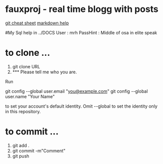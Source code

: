 # fauxproj - real time blogg with posts
[git cheat sheet](https://education.github.com/git-cheat-sheet-education.pdf)
[markdown help](https://www.markdownguide.org/cheat-sheet)

#My Sql help in ../DOCS
User : mrh
PassHint : Middle of osa in elite speak

# to clone ...
1. git clone URL
2. *** Please tell me who you are.

Run

  git config --global user.email "you@example.com"
  git config --global user.name "Your Name"

to set your account's default identity.
Omit --global to set the identity only in this repository.

# to commit ...
1. git add .
2. git commit -m"Comment"
3. git push

